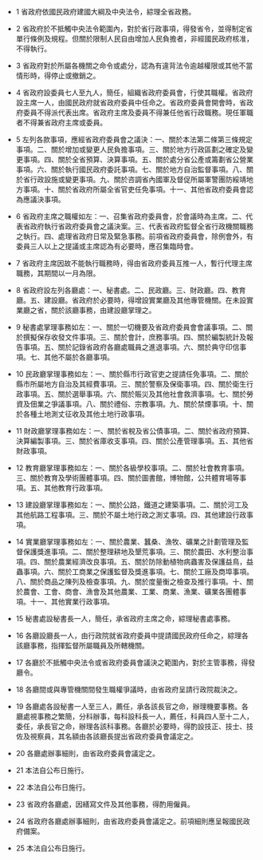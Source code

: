 * 1 省政府依國民政府建國大綱及中央法令，綜理全省政務。

* 2 省政府於不抵觸中央法令範圍內，對於省行政事項，得發省令，並得制定省單行條例及規程。但關於限制人民自由增加人民負擔者，非經國民政府核准，不得執行。

* 3 省政府對於所屬各機關之命令或處分，認為有違背法令逾越權限或其他不當情形時，得停止或撤銷之。

* 4 省政府設委員七人至九人，簡任，組織省政府委員會，行使其職權。省政府設主席一人，由國民政府就省政府委員中任命之。省政府委員會開會時，省政府委員不得派代表出席。省政府主席及委員不得兼任他省行政職務。現任軍職者不得兼省政府主席或委員。

* 5 左列各款事項，應經省政府委員會之議決：一、關於本法第二條第三條規定事項。二、關於增加或變更人民負擔事項。三、關於地方行政區劃之確定及變更事項。四、關於全省預算、決算事項。五、關於處分省公產或籌劃省公營業事項。六、關於執行國民政府委託事項。七、關於地方自治監督事項。八、關於省行政設施或變更事項。九、關於咨調省內國軍及督促所屬軍警團防綏靖地方事項。十、關於省政府所屬全省官吏任免事項。十一、其他省政府委員會認為應議決事項。

* 6 省政府主席之職權如左：一、召集省政府委員會，於會議時為主席。二、代表省政府執行省政府委員會之議決案。三、代表省政府監督全省行政機關職務之執行。四、處理省政府日常及緊急事務。前項省政府委員會，除例會外，有委員三人以上之提議或主席認為有必要時，應召集臨時會。

* 7 省政府主席因故不能執行職務時，得由省政府委員互推一人，暫行代理主席職務，其期間以一月為限。

* 8 省政府設左列各廳處：一、秘書處。二、民政廳。三、財政廳。四、教育廳。五、建設廳。省政府於必要時，得增設實業廳及其他專管機關。在未設實業廳之省，關於該廳事務，由建設廳掌理之。

* 9 秘書處掌理事務如左：一、關於一切機要及省政府委員會會議事項。二、關於撰擬保存收發文件事項。三、關於會計，庶務事項。四、關於編製統計及報告事項。五、關於記錄省政府各廳處職員之進退事項。六、關於典守印信事項。七、其他不屬於各廳事項。

* 10 民政廳掌理事務如左：一、關於縣市行政官吏之提請任免事項。二、關於縣市所屬地方自治及其經費事項。三、關於警察及保衛事項。四、關於衛生行政事項。五、關於選舉事項。六、關於賑災及其他社會救濟事項。七、關於勞資及佃業之爭議事項。八、關於禮俗、宗教事項。九、關於禁煙事項。十、關於各種土地測丈征收及其他土地行政事項。

* 11 財政廳掌理事務如左：一、關於省稅及省公債事項。二、關於省政府預算、決算編製事項。三、關於省庫收支事項。四、關於公產管理事項。五、其他省財政事項。

* 12 教育廳掌理事務如左：一、關於各級學校事項。二、關於社會教育事項。三、關於教育及學術團體事項。四、關於圖書館，博物館，公共體育場等事項。五、其他教育行政事項。

* 13 建設廳掌理事務如左：一、關於公路，鐵道之建築事項。二、關於河工及其他航路工程事項。三、關於不屬土地行政之測丈事項。四、其他建設行政事項。

* 14 實業廳掌理事務如左：一、關於農業、蠶桑、漁牧、礦業之計劃管理及監督保護獎進事項。二、關於整理耕地及墾荒事項。三、關於農田、水利整治事項。四、關於農業經濟改良事項。五、關於防除動植物病蟲害及保護益鳥，益蟲事項。六、關於工商業之保護監督及獎進事項。七、關於工廠及商埠事項。八、關於商品之陳列及檢查事項。九、關於度量衡之檢查及推行事項。十、關於農會、工會、商會、漁會及其他農業、工業、商業、漁業、礦業各團體事項。十一、其他實業行政事項。

* 15 秘書處設秘書長一人，簡任，承省政府主席之命，綜理秘書處事務。

* 16 各廳設廳長一人，由行政院就省政府委員中提請國民政府任命之，綜理各該廳事務，指揮監督所屬職員及所轄機關。

* 17 各廳於不抵觸中央法令或省政府委員會議決之範圍內，對於主管事務，得發廳令。

* 18 各廳間或與專管機關間發生職權爭議時，由省政府呈請行政院裁決之。

* 19 各廳處各設秘書一人至三人，薦任，承各該長官之命，辦理機要事務。各廳處視事務之繁簡，分科辦事，每科設科長一人，薦任，科員四人至十二人，委任，承長官之命，辦理各該科事務。各廳於必要時，得酌設技正、技士、技佐及視察員，其名額由各該廳長提出省政府委員會議定之。

* 20 各廳處辦事細則，由省政府委員會議定之。

* 21 本法自公布日施行。

* 22 本法自公布日施行。

* 23 省政府各廳處，因繕寫文件及其他事務，得酌用僱員。

* 24 省政府各廳處辦事細則，由省政府委員會議定之。前項細則應呈報國民政府備案。

* 25 本法自公布日施行。

